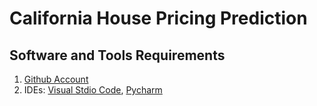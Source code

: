 # California House Pricing Prediction

## Software and Tools Requirements

1. [Github Account](https://github.com)
2. IDEs: [Visual Stdio Code](https://code.visualstudio.com/), [Pycharm](https://www.jetbrains.com/pycharm/download/?section=windows)
